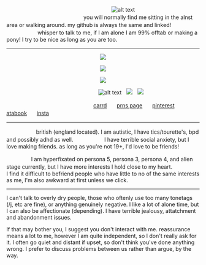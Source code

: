 <p align="center">
   
   
ㅤㅤㅤㅤㅤㅤㅤ ㅤㅤㅤㅤㅤㅤㅤㅤㅤㅤㅤㅤㅤㅤ![alt text](https://komarev.com/ghpvc/?username=goroakechii&color=orange&label=Personal+Viewers+!+Your+Count+Number+:)
ㅤㅤㅤㅤㅤㅤㅤ ㅤㅤㅤㅤㅤㅤ ㅤㅤㅤㅤㅤ ㅤㅤㅤㅤㅤㅤㅤㅤㅤyou will normally find me sitting in the alnst area or walking around. my github is always the same and linked!
ㅤㅤㅤㅤㅤㅤㅤ ㅤㅤㅤㅤwhisper to talk to me, if I am alone I am 99% offtab or making a pony! I try to be nice as long as you are too.
_________________
<p align="center">
   <img src="https://64.media.tumblr.com/eafcb3c4092a7df932fcbad8d3f8a123/c460357baf702419-c1/s540x810/c7be068f81d6025bef5d20aee4723f352b76849e.pnj" />
</p>

<p align="center">
  <img src="https://i.pinimg.com/originals/bd/fc/3a/bdfc3a5d8fde9cbec6327b28b0b8981e.gif" />
</p>
<p align="center">
   <img src="https://64.media.tumblr.com/eafcb3c4092a7df932fcbad8d3f8a123/c460357baf702419-c1/s540x810/c7be068f81d6025bef5d20aee4723f352b76849e.pnj" />
</p>


ㅤㅤㅤㅤㅤㅤㅤ ㅤㅤㅤㅤㅤ ㅤㅤㅤㅤㅤㅤ![alt text](https://64.media.tumblr.com/272d89ec37cf70887d383c983794fac2/f06d09507e506cb1-88/s100x200/af7b99e062da63b5c79e7ed9a98b6007df5e73a3.pnj)ㅤ![](https://images-wixmp-ed30a86b8c4ca887773594c2.wixmp.com/f/90d8f037-e89b-4c3e-8272-5b63101338b0/d9tc945-f6477b92-c96a-4f83-8a63-b71218317fdf.gif?token=eyJ0eXAiOiJKV1QiLCJhbGciOiJIUzI1NiJ9.eyJzdWIiOiJ1cm46YXBwOjdlMGQxODg5ODIyNjQzNzNhNWYwZDQxNWVhMGQyNmUwIiwiaXNzIjoidXJuOmFwcDo3ZTBkMTg4OTgyMjY0MzczYTVmMGQ0MTVlYTBkMjZlMCIsIm9iaiI6W1t7InBhdGgiOiJcL2ZcLzkwZDhmMDM3LWU4OWItNGMzZS04MjcyLTViNjMxMDEzMzhiMFwvZDl0Yzk0NS1mNjQ3N2I5Mi1jOTZhLTRmODMtOGE2My1iNzEyMTgzMTdmZGYuZ2lmIn1dXSwiYXVkIjpbInVybjpzZXJ2aWNlOmZpbGUuZG93bmxvYWQiXX0.Ew8__WW9jcwlSJqZb1v3yObSxN7qZpHZ4Zy3mAJncwA)ㅤ![](https://64.media.tumblr.com/217b1eca345b916bffe0d3f22d4e711a/d79b386dd434d7d8-f6/s100x200/ae47bf630b203de970b120590844bc93b242d9ba.gifv)

ㅤㅤㅤㅤㅤㅤㅤ ㅤㅤㅤㅤㅤ ㅤㅤㅤㅤㅤ[carrd](https://blcksrrow.carrd.co/)ㅤㅤ[prns page](https://pronouns.cc/@detectiveprince)ㅤㅤ[pinterest](https://uk.pinterest.com/startourist/)ㅤㅤ[atabook](https://maenoaki.atabook.org/)ㅤㅤ[insta](https://www.instagram.com/ake2hi/)
_________________
ㅤㅤㅤㅤㅤㅤbritish (england located). I am autistic, I have tics/tourette's, bpd and possibly adhd as well.
ㅤㅤㅤㅤㅤㅤI have terrible social anxiety, but I love making friends. as long as you're not 19+, I'd love to be friends!

ㅤㅤㅤㅤㅤI am hyperfixated on persona 5, persona 3, persona 4, and alien stage currently, but I have more interests I hold close to my heart.
ㅤㅤㅤㅤㅤI find it difficult to befriend people who have little to no of the same interests as me, I'm also awkward at first unless we click.

_________________

I can't talk to overly dry people, those who oftenly use too many tonetags (/j, etc are fine), or anything genuinely negative. I like a lot of alone time, but I can also be affectionate (depending). I have terrible jealousy, attatchment and abandonment issues.

If that may bother you, I suggest you don't interact with me. reassurance means a lot to me, however I am quite independent, so I don't really ask for it. I often go quiet and distant if upset, so don't think you've done anything wrong. I prefer to discuss problems between us rather than argue, by the way.
